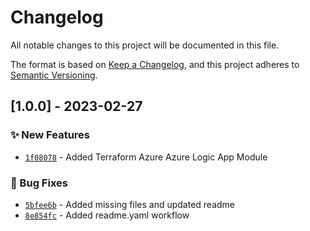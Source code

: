 # Changelog

All notable changes to this project will be documented in this file.

The format is based on [Keep a Changelog](https://keepachangelog.com/en/1.0.0/),
and this project adheres to [Semantic Versioning](https://semver.org/spec/v2.0.0.html).

## [1.0.0] - 2023-02-27
### :sparkles: New Features
- [`1f08078`](https://github.com/clouddrove/terraform-azure-logic-app/commit/1f080788a75b4a76206c2dc9c4c47ba3075ac548) - Added Terraform Azure Azure Logic App Module

### :bug: Bug Fixes
- [`5bfee6b`](https://github.com/clouddrove/terraform-azure-logic-app/commit/5bfee6bb3a004c74e62c8f90f7ad96a0db0b775d) - Added missing files and updated readme
- [`8e854fc`](https://github.com/clouddrove/terraform-azure-logic-app/commit/8e854fc526c24417fdf8c7bb9c686edc6d4fe582) - Added readme.yaml workflow
